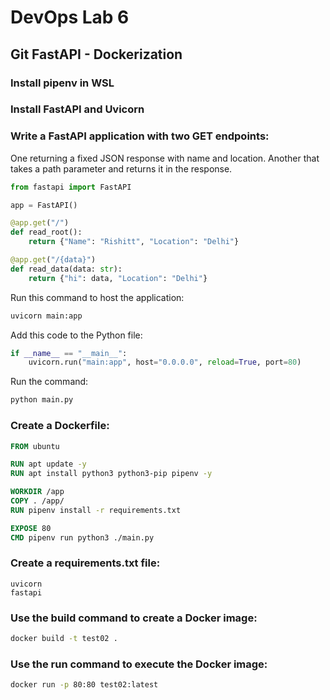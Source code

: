 # DevOps Lab 6

## Git FastAPI - Dockerization

### Install pipenv in WSL

### Install FastAPI and Uvicorn

### Write a FastAPI application with two GET endpoints:

One returning a fixed JSON response with name and location.
Another that takes a path parameter and returns it in the response.

```python
from fastapi import FastAPI

app = FastAPI()

@app.get("/")
def read_root():
    return {"Name": "Rishitt", "Location": "Delhi"}

@app.get("/{data}")
def read_data(data: str):
    return {"hi": data, "Location": "Delhi"}
```

Run this command to host the application:

```sh
uvicorn main:app
```

Add this code to the Python file:

```python
if __name__ == "__main__":
    uvicorn.run("main:app", host="0.0.0.0", reload=True, port=80)
```

Run the command:

```sh
python main.py
```

### Create a Dockerfile:

```Dockerfile
FROM ubuntu

RUN apt update -y
RUN apt install python3 python3-pip pipenv -y

WORKDIR /app
COPY . /app/
RUN pipenv install -r requirements.txt

EXPOSE 80
CMD pipenv run python3 ./main.py
```

### Create a requirements.txt file:

```
uvicorn
fastapi
```

### Use the build command to create a Docker image:

```sh
docker build -t test02 .
```

### Use the run command to execute the Docker image:

```sh
docker run -p 80:80 test02:latest
